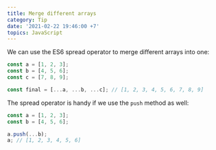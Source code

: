 ```yaml
---
title: Merge different arrays
category: Tip
date: '2021-02-22 19:46:00 +7'
topics: JavaScript
---
```


We can use the ES6 spread operator to merge different arrays into one:

```js
const a = [1, 2, 3];
const b = [4, 5, 6];
const c = [7, 8, 9];

const final = [...a, ...b, ...c]; // [1, 2, 3, 4, 5, 6, 7, 8, 9]
```

The spread operator is handy if we use the `push` method as well:

```js
const a = [1, 2, 3];
const b = [4, 5, 6];

a.push(...b);
a; // [1, 2, 3, 4, 5, 6]
```
